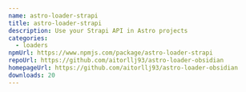```yaml
---
name: astro-loader-strapi
title: astro-loader-strapi
description: Use your Strapi API in Astro projects
categories:
  - loaders
npmUrl: https://www.npmjs.com/package/astro-loader-strapi
repoUrl: https://github.com/aitorllj93/astro-loader-obsidian
homepageUrl: https://github.com/aitorllj93/astro-loader-obsidian
downloads: 20
---
```

